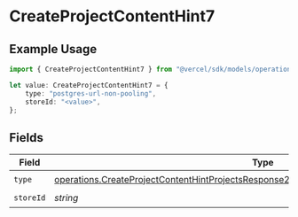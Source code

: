 # CreateProjectContentHint7

## Example Usage

```typescript
import { CreateProjectContentHint7 } from "@vercel/sdk/models/operations";

let value: CreateProjectContentHint7 = {
    type: "postgres-url-non-pooling",
    storeId: "<value>",
};
```

## Fields

| Field                                                                                                                                                                                                | Type                                                                                                                                                                                                 | Required                                                                                                                                                                                             | Description                                                                                                                                                                                          |
| ---------------------------------------------------------------------------------------------------------------------------------------------------------------------------------------------------- | ---------------------------------------------------------------------------------------------------------------------------------------------------------------------------------------------------- | ---------------------------------------------------------------------------------------------------------------------------------------------------------------------------------------------------- | ---------------------------------------------------------------------------------------------------------------------------------------------------------------------------------------------------- |
| `type`                                                                                                                                                                                               | [operations.CreateProjectContentHintProjectsResponse200ApplicationJSONResponseBodyEnvType](../../models/operations/createprojectcontenthintprojectsresponse200applicationjsonresponsebodyenvtype.md) | :heavy_check_mark:                                                                                                                                                                                   | N/A                                                                                                                                                                                                  |
| `storeId`                                                                                                                                                                                            | *string*                                                                                                                                                                                             | :heavy_check_mark:                                                                                                                                                                                   | N/A                                                                                                                                                                                                  |